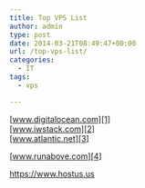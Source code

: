 ```yaml
---
title: Top VPS List
author: admin
type: post
date: 2014-03-21T08:49:47+00:00
url: /top-vps-list/
categories:
  - IT
tags:
  - vps

---
```

[www.digitalocean.com][1]  
[www.iwstack.com][2]  
[www.atlantic.net][3]

[www.runabove.com][4]

<a href="https: //www.hostus.us" target="_blank">https://www.hostus.us</a>

&nbsp;

 [1]: https://m.do.co/c/c8e2bfb40925
 [2]: http://www.iwstack.com/
 [3]: https://www.atlantic.net/
 [4]: https://www.runabove.com/index.xml
